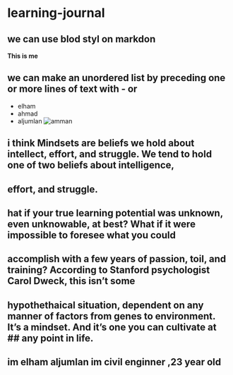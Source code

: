 # learning-journal 
## we can use  blod styl on markdon  
**This is me**
 ## we can make an unordered list by preceding one or more lines of text with - or
- elham
- ahmad
- aljumlan
![amman](https://media4.picsearch.com/is?m02MuAfU5XH8ck6AzO_Nrb8O_5KtJskfQVeOenPV06E&height=85)
##  i think Mindsets are beliefs we hold about intellect, effort, and struggle. We tend to hold one of two beliefs about intelligence,  
## effort, and struggle.
## hat if your true learning potential was unknown, even unknowable, at best? What if it were impossible to foresee what you could
## accomplish with a few years of passion, toil, and training? According to Stanford psychologist Carol Dweck, this isn’t some
## hypothethaical situation, dependent on any manner of factors from genes to environment. It’s a mindset. And it’s one you can cultivate at  ## any point in life.
## im elham aljumlan im civil enginner ,23 year old
